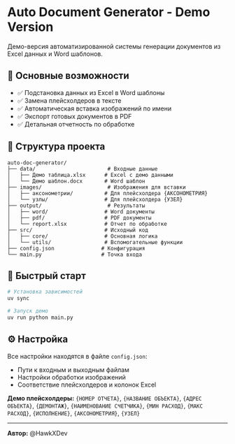 # Auto Document Generator - Demo Version

Демо-версия автоматизированной системы генерации документов из Excel данных и Word шаблонов.

## 🚀 Основные возможности

- ✅ Подстановка данных из Excel в Word шаблоны
- ✅ Замена плейсхолдеров в тексте
- ✅ Автоматическая вставка изображений по имени
- ✅ Экспорт готовых документов в PDF
- ✅ Детальная отчетность по обработке

## 📁 Структура проекта

```
auto-doc-generator/
├── data/                       # Входные данные
│   ├── Демо таблица.xlsx      # Excel с демо данными
│   └── Демо шаблон.docx       # Word шаблон
├── images/                     # Изображения для вставки
│   ├── аксонометрии/          # Для плейсхолдера {АКСОНОМЕТРИЯ}
│   └── узлы/                  # Для плейсхолдера {УЗЕЛ}
├── output/                     # Результаты
│   ├── word/                  # Word документы
│   ├── pdf/                   # PDF документы
│   └── report.xlsx            # Отчет по обработке
├── src/                       # Исходный код
│   ├── core/                  # Основная логика
│   └── utils/                 # Вспомогательные функции
├── config.json               # Конфигурация
└── main.py                   # Точка входа
```

## 🔧 Быстрый старт

```bash
# Установка зависимостей
uv sync

# Запуск демо
uv run python main.py
```

## ⚙️ Настройка

Все настройки находятся в файле `config.json`:
- Пути к входным и выходным файлам
- Настройки обработки изображений
- Соответствие плейсхолдеров и колонок Excel

**Демо плейсхолдеры:** `{НОМЕР ОТЧЕТА}`, `{НАЗВАНИЕ ОБЪЕКТА}`, `{АДРЕС ОБЪЕКТА}`, `{ДЕМОНТАЖ}`, `{НАИМЕНОВАНИЕ СЧЕТЧИКА}`, `{МИН РАСХОД}`, `{МАКС РАСХОД}`, `{ИСПОЛНЕНИЕ}`, `{АКСОНОМЕТРИЯ}`, `{УЗЕЛ}`

---

**Автор:** @HawkXDev
